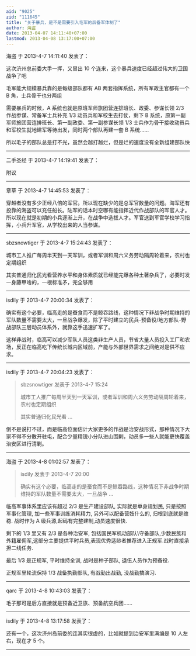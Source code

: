 ```yaml
---
aid: "9025"
zid: "111645"
title: "关于暴兵，是不是需要引入毛军的后备军体制了"
author: 海盗
date: 2013-04-07 14:11:40+07:00
lastmod: 2013-04-08 13:17:00+07:00
---
```


海盗 于 2013-4-7 14:11:40 发表了：

这次济州总前委大手一挥，又冒出 10 个连来，这个暴兵速度已经超过伟大的卫国战争了吧

毛军能大规模暴兵靠的是每级部队都有 AB 两套指挥系统，所有军政主官都有一个 B 角，士兵骨干也分两组

需要暴兵的时候，A 系统也就是原班军师旅团营连排班长、政委、参谋长领 2/3 作战参谋、常备军士兵补充 1/3 动员兵和军校生去打仗，剩下 B 系统，原第一副军师旅团营连排班长、第一副政委、第一副参谋长领 1/3 士兵作为骨干接收动员兵和军校生就地建军等待出发，同时两个部队再建一套 B 系统……

所以毛子的部队总是打不光，虽然会越打越烂，但是烂的速度没有全新组建部队快

---

二手圣经 于 2013-4-7 14:19:41 发表了：

附议

---

章草 于 2013-4-7 14:45:53 发表了：

穿越者没有多少正经八倍的军官。所以现在缺少的是总军官数量的问题。海军还有投靠的海盗可以充任船长。陆军的话本时空哪有能指挥近代作战部队的军官人才。所以现在就是初期的小兵逐渐上升，在战争中选拔人才。军官送到军官学校学习指挥，小兵升军官，从学校出来的人当参谋。

---

sbzsnowtiger 于 2013-4-7 15:24:43 发表了：

城市工人推广每周半天到一天军训，或者军训和周六义务劳动隔周轮着来，农村也定期组织

其实普通归化民光看营养水平和身体素质就已经能完爆各种土著杂兵了，必要时发一身藤甲啥的，一根标准矛，完全够用

---

isdily 于 2013-4-7 20:00:34 发表了：

确实有这个必要，临高走的是蚕食而不是鲸吞路线，这种情况下非战争时期维持的军队数量不需要太大，一旦战争爆发，除了平时建立的民兵-预备役/地方部队-野战部队三层动员体系外，就靠这手迅速扩军了。

这样非战时，临高可以减少军队人员这类非生产人员，节省大量人员投入工厂和农场，反正在临高吃下传统长城内区域前，产能与外部世界需求之间绝对是供不应求。

---

isdily 于 2013-4-7 20:04:23 发表了：

> sbzsnowtiger 发表于 2013-4-7 15:24
>
> 城市工人推广每周半天到一天军训，或者军训和周六义务劳动隔周轮着来，农村也定期组织
>
> 其实普通归化民光看 ...

倒不是说打不过，而是临高位面估计大家更多的作战是治安战形式，那种情况下大家不得不分散开驻屯，配合少量精锐小分队进山围剿，动员多一些人就能更快覆盖治安区进行清剿。

---

海盗 于 2013-4-8 01:02:57 发表了：

> isdily 发表于 2013-4-7 20:00
>
> 确实有这个必要，临高走的是蚕食而不是鲸吞路线，这种情况下非战争时期维持的军队数量不需要太大，一旦战争 ...

临高军事体系里应该有超过 2/3 是生产建设部队, 实际就是单身规划民, 只是按照军事化管理, 加一些军事训练消耗精力, 另外可以配备营妓什么的, 归根到底就是维稳. 战时作为 A 级兵源,起码有完整建制,动员速度很快.

剩下的 1/3 里又有 2/3 是各种治安军, 包括国民军机动部队\\守备部队,少数民族和外籍雇佣军,这部分主要提供平时兵员,表现优秀适龄者推荐进入正规军.战时直接承担二线任务.

最后 1/3 是正规军, 平时维持全训, 战时是种子部队, 退伍人员作为预备役.

正规军里轮流保持 1/3 战备执勤部队, 有战勤出战勤, 没战勤搞演习.

---

qarc 于 2013-4-8 10:43:03 发表了：

毛子那可是后方直接就是预备近卫旅、预备航空兵团……

---

isdily 于 2013-4-8 13:17:58 发表了：

还有一个，这次济州岛前委的连其实很虚的，比如就提到治安军里满编是 10 人左右，现在才 5 个。

---
